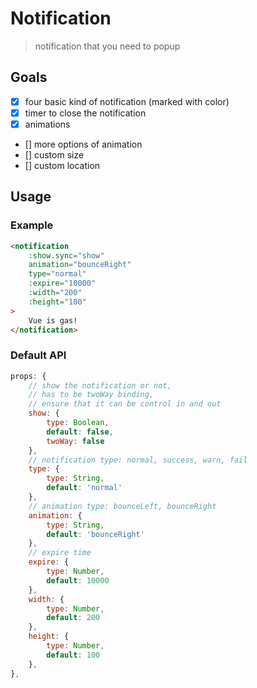 # Notification

> notification that you need to popup

## Goals

 * [x] four basic kind of notification (marked with color)
 * [x] timer to close the notification
 * [x] animations
 * [] more options of animation
 * [] custom size
 * [] custom location

## Usage

### Example

```html
<notification
    :show.sync="show"
    animation="bounceRight"
    type="normal"
    :expire="10000"
    :width="200"
    :height="100"
>
    Vue is gas!
</notification>
```
### Default API

```js
props: {
    // show the notification or not,
    // has to be twoWay binding,
    // ensure that it can be control in and out
    show: {
        type: Boolean,
        default: false,
        twoWay: false
    },
    // notification type: normal, success, warn, fail
    type: {
        type: String,
        default: 'normal'
    },
    // animation type: bounceLeft, bounceRight
    animation: {
        type: String,
        default: 'bounceRight'
    },
    // expire time
    expire: {
        type: Number,
        default: 10000
    },
    width: {
        type: Number,
        default: 200
    },
    height: {
        type: Number,
        default: 100
    },
},
```

